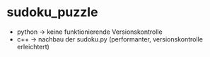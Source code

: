 # sudoku_puzzle
- python -> keine funktionierende Versionskontrolle
- c++ -> nachbau der sudoku.py (performanter, versionskontrolle erleichtert)
